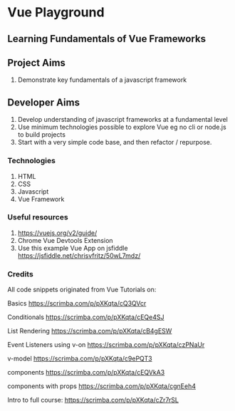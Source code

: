 # Vue Playground

## Learning Fundamentals of Vue Frameworks

## Project Aims
1. Demonstrate key fundamentals of a javascript framework

## Developer Aims
1. Develop understanding of javascript frameworks at a fundamental level
2. Use minimum technologies possible to explore Vue eg no cli or node.js to build projects
3. Start with a very simple code base, and then refactor / repurpose.

### Technologies
1. HTML
2. CSS
3. Javascript
4. Vue Framework

### Useful resources
1. https://vuejs.org/v2/guide/
2. Chrome Vue Devtools Extension
3. Use this example Vue App on jsfiddle https://jsfiddle.net/chrisvfritz/50wL7mdz/

### Credits
All code snippets originated from Vue Tutorials on:

Basics
https://scrimba.com/p/pXKqta/cQ3QVcr

Conditionals
https://scrimba.com/p/pXKqta/cEQe4SJ

List Rendering
https://scrimba.com/p/pXKqta/cB4gESW

Event Listeners using v-on
https://scrimba.com/p/pXKqta/czPNaUr

v-model
https://scrimba.com/p/pXKqta/c9ePQT3

components
https://scrimba.com/p/pXKqta/cEQVkA3

components with props
https://scrimba.com/p/pXKqta/cgnEeh4


Intro to full course:
https://scrimba.com/p/pXKqta/cZr7rSL